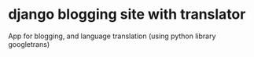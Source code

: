 # django blogging site with translator
 
App for blogging, and language translation (using python library googletrans)
